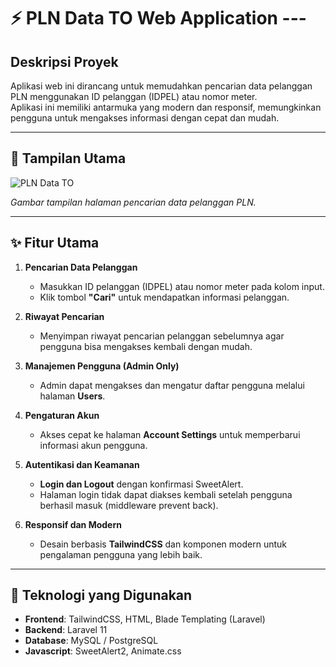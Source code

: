 # ⚡ PLN Data TO Web Application ---

## Deskripsi Proyek
Aplikasi web ini dirancang untuk memudahkan pencarian data pelanggan PLN menggunakan ID pelanggan (IDPEL) atau nomor meter.  
Aplikasi ini memiliki antarmuka yang modern dan responsif, memungkinkan pengguna untuk mengakses informasi dengan cepat dan mudah.

---

## 📸 Tampilan Utama
![PLN Data TO](https://github.com/user-attachments/assets/21392a00-092f-4a32-8a6d-1c3ff993ddb5)
  
*Gambar tampilan halaman pencarian data pelanggan PLN.*

---

## ✨ Fitur Utama
1. **Pencarian Data Pelanggan**  
   - Masukkan ID pelanggan (IDPEL) atau nomor meter pada kolom input.  
   - Klik tombol **"Cari"** untuk mendapatkan informasi pelanggan.  

2. **Riwayat Pencarian**  
   - Menyimpan riwayat pencarian pelanggan sebelumnya agar pengguna bisa mengakses kembali dengan mudah.  

3. **Manajemen Pengguna (Admin Only)**  
   - Admin dapat mengakses dan mengatur daftar pengguna melalui halaman **Users**.  

4. **Pengaturan Akun**  
   - Akses cepat ke halaman **Account Settings** untuk memperbarui informasi akun pengguna.  

5. **Autentikasi dan Keamanan**  
   - **Login dan Logout** dengan konfirmasi SweetAlert.  
   - Halaman login tidak dapat diakses kembali setelah pengguna berhasil masuk (middleware prevent back).  

6. **Responsif dan Modern**  
   - Desain berbasis **TailwindCSS** dan komponen modern untuk pengalaman pengguna yang lebih baik.  

---

## 🚀 Teknologi yang Digunakan
- **Frontend**: TailwindCSS, HTML, Blade Templating (Laravel)  
- **Backend**: Laravel 11  
- **Database**: MySQL / PostgreSQL  
- **Javascript**: SweetAlert2, Animate.css  
